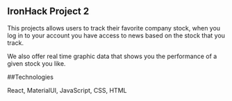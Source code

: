 ## IronHack Project 2

This projects allows users to track their favorite company stock, when you log in to your account you have access to news based on the stock that you track.

We also offer real time graphic data that shows you the performance of a given stock you like.

##Technologies

React, MaterialUI, JavaScript, CSS, HTML
